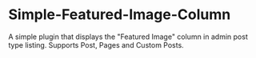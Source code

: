# Simple-Featured-Image-Column
A simple plugin that displays the "Featured Image" column in admin post type listing. Supports Post, Pages and Custom Posts.

